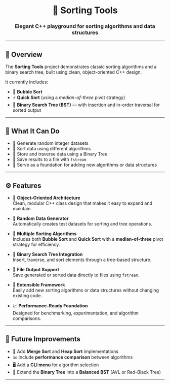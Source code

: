 <h1 align="center">🧮 Sorting Tools</h1>
<h3 align="center">Elegant C++ playground for sorting algorithms and data structures</h3>

---

## 📘 **Overview**

The **Sorting Tools** project demonstrates classic sorting algorithms and a binary search tree, built using clean, object-oriented C++ design.

It currently includes:

- 🔁 **Bubble Sort**  
- ⚡ **Quick Sort** (using a *median-of-three* pivot strategy)  
- 🌳 **Binary Search Tree (BST)** — with insertion and in-order traversal for sorted output  

---

## 🧠 **What It Can Do**

- 🎲 Generate random integer datasets  
- 🧩 Sort data using different algorithms  
- 🌳 Store and traverse data using a Binary Tree  
- 💾 Save results to a file with `fstream`  
- 🧱 Serve as a foundation for adding new algorithms or data structures  

---

## ⚙️ **Features**

- 🧱 **Object-Oriented Architecture**  
  Clean, modular C++ class design that makes it easy to expand and maintain.  

- 🎲 **Random Data Generator**  
  Automatically creates test datasets for sorting and tree operations.  

- 🔁 **Multiple Sorting Algorithms**  
  Includes both **Bubble Sort** and **Quick Sort** with a **median-of-three** pivot strategy for efficiency.  

- 🌳 **Binary Search Tree Integration**  
  Insert, traverse, and sort elements through a tree-based structure.  

- 💾 **File Output Support**  
  Save generated or sorted data directly to files using `fstream`.  

- 🧩 **Extensible Framework**  
  Easily add new sorting algorithms or data structures without changing existing code.  

- 📈 **Performance-Ready Foundation**  
  Designed for benchmarking, experimentation, and algorithm comparisons.  

---

## 🌱 **Future Improvements**

- 🧮 Add **Merge Sort** and **Heap Sort** implementations  
- 📊 Include **performance comparison** between algorithms  
- 🖥️ Add a **CLI menu** for algorithm selection  
- 🧷 Extend the **Binary Tree** into a **Balanced BST** (AVL or Red-Black Tree)  

---

